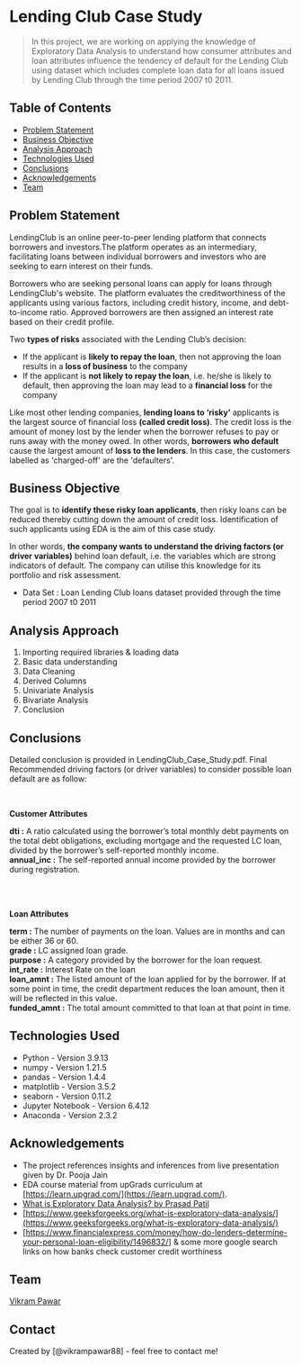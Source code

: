 # Lending Club Case Study
> In this project, we are working on applying the knowledge of Exploratory Data Analysis to understand how consumer attributes and loan attributes influence the tendency of default for the Lending Club using dataset which includes complete loan data for all loans issued by Lending Club through the time period 2007 t0 2011.


## Table of Contents
* [Problem Statement](#problem-statement)
* [Business Objective](#business-objective)
* [Analysis Approach](#analysis-approach)
* [Technologies Used](#technologies-used)
* [Conclusions](#conclusions)
* [Acknowledgements](#acknowledgements)
* [Team](#team)

<!-- You can include any other section that is pertinent to your problem -->

## Problem Statement
LendingClub is an online peer-to-peer lending platform that connects borrowers and investors.The platform operates as an intermediary, facilitating loans between individual borrowers and investors who are seeking to earn interest on their funds.

Borrowers who are seeking personal loans can apply for loans through LendingClub's website. The platform evaluates the creditworthiness of the applicants using various factors, including credit history, income, and debt-to-income ratio. Approved borrowers are then assigned an interest rate based on their credit profile.

Two __types of risks__ associated with the Lending Club’s decision:
* If the applicant is __likely to repay the loan__, then not approving the loan results in a __loss of business__ to the company
* If the applicant is __not likely to repay the loan__, i.e. he/she is likely to default, then approving the loan may lead to a __financial loss__ for the company


Like most other lending companies, __lending loans to ‘risky’__ applicants is the largest source of financial loss __(called credit loss)__. The credit loss is the amount of money lost by the lender when the borrower refuses to pay or runs away with the money owed. In other words, __borrowers who default__ cause the largest amount of __loss to the lenders__. In this case, the customers labelled as 'charged-off' are the 'defaulters'. 

## Business Objective
The goal is to **identify these risky loan applicants**, then risky loans can be reduced thereby cutting down the amount of credit loss. Identification of such applicants using EDA is the aim of this case study.

In other words, **the company wants to understand the driving factors (or driver variables)** behind loan default, i.e. the variables which are strong indicators of default.  The company can utilise this knowledge for its portfolio and risk assessment. 

- Data Set : Loan Lending Club loans dataset provided through the time period 2007 t0 2011

## Analysis Approach
1. Importing required libraries & loading data
2. Basic data understanding
3. Data Cleaning
4. Derived Columns
5. Univariate Analysis
7. Bivariate Analysis
8. Conclusion

## Conclusions
Detailed conclusion is provided in LendingClub_Case_Study.pdf.
Final Recommended driving factors (or driver variables) to consider possible loan default are as follow:

<br/>

**Customer Attributes**

**dti :** A ratio calculated using the borrower’s total monthly debt payments on the total debt obligations, excluding mortgage and the requested LC loan, divided by the borrower’s self-reported monthly income.
<br/>
**annual_inc :** The self-reported annual income provided by the borrower during registration.

<br/>
<br/>

**Loan Attributes**

**term :** The number of payments on the loan. Values are in months and can be either 36 or 60.
<br/>
**grade :** LC assigned loan grade.
<br/>
**purpose :** A category provided by the borrower for the loan request.
<br/>
**int_rate :** Interest Rate on the loan
<br/>
**loan_amnt :** The listed amount of the loan applied for by the borrower. If at some point in time, the credit department reduces the loan amount, then it will be reflected in this value.
<br/>
**funded_amnt :** The total amount committed to that loan at that point in time.


## Technologies Used
- Python - Version 3.9.13
- numpy - Version 1.21.5
- pandas - Version 1.4.4
- matplotlib - Version 3.5.2
- seaborn - Version 0.11.2
- Jupyter Notebook - Version 6.4.12
- Anaconda - Version 2.3.2

## Acknowledgements
- The project references insights and inferences from live presentation given by Dr. Pooja Jain
- EDA course material from upGrads curriculum at [https://learn.upgrad.com/](https://learn.upgrad.com/).
- [What is Exploratory Data Analysis? by Prasad Patil](https://towardsdatascience.com/exploratory-data-analysis-8fc1cb20fd15)
- [https://www.geeksforgeeks.org/what-is-exploratory-data-analysis/](https://www.geeksforgeeks.org/what-is-exploratory-data-analysis/)
- [https://www.financialexpress.com/money/how-do-lenders-determine-your-personal-loan-eligibility/1496832/] & some more google search links on how banks check customer credit worthiness

## Team
[Vikram Pawar](https://www.linkedin.com/in/vikrampawar88/)


## Contact
Created by [@vikrampawar88] - feel free to contact me!



<!-- Optional -->
<!-- ## License -->
<!-- This project is open source and available under the [... License](). -->

<!-- You don't have to include all sections - just the one's relevant to your project -->